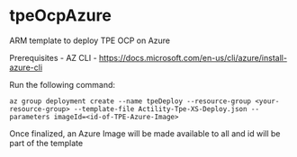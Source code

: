 # tpeOcpAzure
ARM template to deploy TPE OCP on Azure

Prerequisites - AZ CLI - https://docs.microsoft.com/en-us/cli/azure/install-azure-cli

Run the following command:
```
az group deployment create --name tpeDeploy --resource-group <your-resource-group> --template-file Actility-Tpe-XS-Deploy.json --parameters imageId=<id-of-TPE-Azure-Image>
```

Once finalized, an Azure Image will be made available to all and id will be part of the template